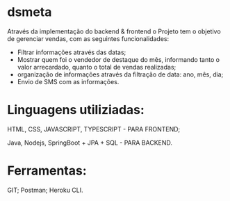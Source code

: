 # dsmeta

Através da implementação do backend & frontend o Projeto tem o objetivo de gerenciar vendas, com as seguintes funcionalidades:

- Filtrar informações através das datas;
- Mostrar quem foi o vendedor de destaque do mês, informando tanto o valor arrecardado, quanto o total de vendas realizadas;
- organização de informações através da filtração de data: ano, mês, dia;
- Envio de SMS com as informações.

# Linguagens utiliziadas:

HTML, CSS, JAVASCRIPT, TYPESCRIPT - PARA FRONTEND;

Java, Nodejs, SpringBoot + JPA + SQL - PARA BACKEND.


# Ferramentas:

GIT;
Postman;
Heroku CLI.
